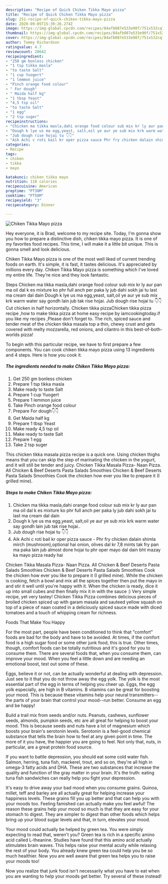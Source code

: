 ```yaml
---
description: "Recipe of Quick Chiken Tikka Mayo pizza"
title: "Recipe of Quick Chiken Tikka Mayo pizza"
slug: 251-recipe-of-quick-chiken-tikka-mayo-pizza
date: 2020-09-05T15:39:26.274Z
image: https://img-global.cpcdn.com/recipes/84afb087e533e90f/751x532cq70/chiken-tikka-mayo-pizza-recipe-main-photo.jpg
thumbnail: https://img-global.cpcdn.com/recipes/84afb087e533e90f/751x532cq70/chiken-tikka-mayo-pizza-recipe-main-photo.jpg
cover: https://img-global.cpcdn.com/recipes/84afb087e533e90f/751x532cq70/chiken-tikka-mayo-pizza-recipe-main-photo.jpg
author: Tommy Richardson
ratingvalue: 4.7
reviewcount: 20642
recipeingredient:
- "250 gm bonless chicken"
- "1 tsp tikka masla"
- "to taste Salt"
- "1 cup Yuogert"
- "1 lemmon juice"
- "Pinch orange food colour"
- " For dough"
- " Maida half kg"
- "1 tbsp Yeast"
- "4,5 tsp oil"
- "to taste Salt"
- "1 egg"
- "2 tsp suger"
recipeinstructions:
- "Chicken ma tikka masla,dahi orange food colour sub mix kr ly aur pan ma oil dal k es mixture ko phr full anch per paka ly jub dahi sokh jai tu last ma cream dal dain"
- "Dough k lye us ma egg,yeast, salt,oil ye aur ye sub mix krk warm water say gondh lain jub tak rise hojai.."
- "Jub dough rise hojai tu 👇👇"
- "Aik Achi c roti bail kr oper pizza sauce Phr fry chicken dalain shimla mirch (mushroom),optional hai onion, olives dal kr 7,8 mints tak fry pan ma paka lain jub almost done hojai tu phr oper mayo dal dain bht mazay ka mayo pizza ready hai"
categories:
- Recipe
tags:
- chiken
- tikka
- mayo

katakunci: chiken tikka mayo 
nutrition: 118 calories
recipecuisine: American
preptime: "PT30M"
cooktime: "PT58M"
recipeyield: "3"
recipecategory: Dinner

---
```



![Chiken Tikka Mayo pizza](https://img-global.cpcdn.com/recipes/84afb087e533e90f/751x532cq70/chiken-tikka-mayo-pizza-recipe-main-photo.jpg)

Hey everyone, it is Brad, welcome to my recipe site. Today, I'm gonna show you how to prepare a distinctive dish, chiken tikka mayo pizza. It is one of my favorites food recipes. This time, I will make it a little bit unique. This is gonna smell and look delicious.

Chiken Tikka Mayo pizza is one of the most well liked of current trending foods on earth. It's simple, it is fast, it tastes delicious. It's appreciated by millions every day. Chiken Tikka Mayo pizza is something which I've loved my entire life. They're nice and they look fantastic.

Steps Chicken ma tikka masla,dahi orange food colour sub mix kr ly aur pan ma oil dal k es mixture ko phr full anch per paka ly jub dahi sokh jai tu last ma cream dal dain Dough k lye us ma egg,yeast, salt,oil ye aur ye sub mix krk warm water say gondh lain jub tak rise hojai. Jub dough rise hojai tu 👇👇 Cut chicken in half horizontally. Chicken tikka pizzaChicken tikka pizza recipe ,how to make tikka pizza at home easy recipe by iamcookingtoday.if you like my recipes ,Please don&#39;t forget to. The rich, spiced sauce and tender meat of the chicken tikka masala top a thin, chewy crust and gets covered with melty mozzarella, red onions, and cilantro in this best-of-both-worlds pizza!


To begin with this particular recipe, we have to first prepare a few components. You can cook chiken tikka mayo pizza using 13 ingredients and 4 steps. Here is how you cook it.

<!--inarticleads1-->

##### The ingredients needed to make Chiken Tikka Mayo pizza:

1. Get 250 gm bonless chicken
1. Prepare 1 tsp tikka masla
1. Make ready to taste Salt
1. Prepare 1 cup Yuogert
1. Prepare 1 lemmon juice
1. Take Pinch orange food colour
1. Prepare  For dough👇👇
1. Get  Maida half kg
1. Prepare 1 tbsp Yeast
1. Make ready 4,5 tsp oil
1. Make ready to taste Salt
1. Prepare 1 egg
1. Take 2 tsp suger


This chicken tikka masala pizza recipe is a quick one. Using chicken thighs means that you can skip the step of marinating the chicken in the yogurt, and it will still be tender and juicy. Chicken Tikka Masala Pizza- Naan Pizza. All Chicken &amp; Beef Deserts Pasta Salads Smoothies Chicken &amp; Beef Deserts Pasta Salads Smoothies Cook the chicken how ever you like to prepare it (I grilled mine). 

<!--inarticleads2-->

##### Steps to make Chiken Tikka Mayo pizza:

1. Chicken ma tikka masla,dahi orange food colour sub mix kr ly aur pan ma oil dal k es mixture ko phr full anch per paka ly jub dahi sokh jai tu last ma cream dal dain
1. Dough k lye us ma egg,yeast, salt,oil ye aur ye sub mix krk warm water say gondh lain jub tak rise hojai..
1. Jub dough rise hojai tu 👇👇
1. Aik Achi c roti bail kr oper pizza sauce - Phr fry chicken dalain shimla mirch (mushroom),optional hai onion, olives dal kr 7,8 mints tak fry pan ma paka lain jub almost done hojai tu phr oper mayo dal dain bht mazay ka mayo pizza ready hai


Chicken Tikka Masala Pizza- Naan Pizza. All Chicken &amp; Beef Deserts Pasta Salads Smoothies Chicken &amp; Beef Deserts Pasta Salads Smoothies Cook the chicken how ever you like to prepare it (I grilled mine). While the chicken is cooking, fetch a bowl and mix all the spices together then put the mayo in and stir it well until you&#39;re happy with it. When the chicken is ready, dice it up into small cubes and then finally mix it in with the sauce :) Very simple recipe, yet very tastey! Chicken Tikka Pizza combines delicious pieces of broiled chicken spiced up with garam masala and sauteed yellow squash on top of a piece of naan coated in a deliciously spiced sauce made with diced tomatoes and a touch of whipping cream for richness. 

Foods That Make You Happy


For the most part, people have been conditioned to think that "comfort" foods are bad for the body and have to be avoided. At times, if the comfort food is a high sugar food or some other junk food, this is true. Other times, though, comfort foods can be totally nutritious and it's good for you to consume them. There are several foods that, when you consume them, can improve your mood. When you feel a little down and are needing an emotional boost, test out some of these.

Eggs, believe it or not, can be actually wonderful at dealing with depression. Just see to it that you do not throw away the egg yolk. The yolk is the most essential part of the egg in terms of helping you cheer up. Eggs, the egg yolk especially, are high in B vitamins. B vitamins can be great for boosting your mood. This is because these vitamins help your neural transmitters--the parts of your brain that control your mood--run better. Consume an egg and be happy!

Build a trail mix from seeds and/or nuts. Peanuts, cashews, sunflower seeds, almonds, pumpkin seeds, etc are all great for helping to boost your mood. This is because seeds and nuts have a lot of magnesium which boosts your brain's serotonin levels. Serotonin is a feel-good chemical substance that tells the brain how to feel at any given point in time. The more of it you have, the happier you are going to feel. Not only that, nuts, in particular, are a great protein food source.

If you want to battle depression, you should eat some cold water fish. Salmon, herring, tuna fish, mackerel, trout, and so on, they're all high in omega-3 fatty acids and DHA. These are two substances that increase the quality and function of the gray matter in your brain. It's the truth: eating tuna fish sandwiches can really help you fight your depression. 

It's easy to drive away your bad mood when you consume grains. Quinoa, millet, teff and barley are all actually great for helping increase your happiness levels. These grains fill you up better and that can help you with your moods too. Feeling famished can actually make you feel awful! The reason these grains help your mood so much is that they are easy for your stomach to digest. They are simpler to digest than other foods which helps bring up your blood sugar levels and that, in turn, elevates your mood.

Your mood could actually be helped by green tea. You were simply expecting to read that, weren't you? Green tea is rich in a specific amino acid called L-theanine. Studies have found that this amino acid actually stimulates brain waves. This helps raise your mental acuity while relaxing the rest of your body. You already knew green tea could help you be so much healthier. Now you are well aware that green tea helps you to raise your moods too!

Now you realize that junk food isn't necessarily what you have to eat when you are wanting to help your moods get better. Try several of these instead!

